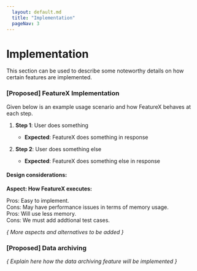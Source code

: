 ```yaml
---
  layout: default.md
  title: "Implementation"
  pageNav: 3
---
```


# Implementation

<box type="tip">
This section can be used to describe some noteworthy details on how certain features are implemented.
</box>

### \[Proposed\] FeatureX Implementation

Given below is an example usage scenario and how FeatureX behaves at each step.

1. **Step 1**: User does something

   * **Expected**: FeatureX does something in response

1. **Step 2**: User does something else
   
      * **Expected**: FeatureX does something else in response

#### Design considerations:

**Aspect: How FeatureX executes:**

<panel header="**Alternative 1 (current choice):** Implementation 1">
Pros: Easy to implement.<br>
Cons: May have performance issues in terms of memory usage.
</panel>
<br>
<panel header="**Alternative 2:** Implementation 2">
Pros: Will use less memory.<br>
Cons: We must add addtional test cases.
</panel>
<br>

_{ More aspects and alternatives to be added }_

### \[Proposed\] Data archiving

_{ Explain here how the data archiving feature will be implemented }_